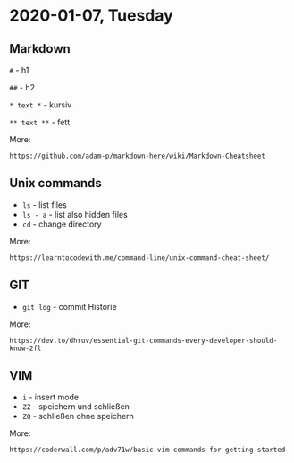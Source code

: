 # 2020-01-07, Tuesday

## Markdown

`#` - h1

`##` - h2

`* text *` - kursiv

`** text **` - fett

More:

```
https://github.com/adam-p/markdown-here/wiki/Markdown-Cheatsheet
```

## Unix commands

- `ls` - list files
- `ls - a` - list also hidden files
- `cd` - change directory

More:

```
https://learntocodewith.me/command-line/unix-command-cheat-sheet/
```

## GIT

- `git log` - commit Historie

More:

```
https://dev.to/dhruv/essential-git-commands-every-developer-should-know-2fl
```

## VIM

- `i` - insert mode
- `ZZ` - speichern und schließen
- `ZQ` - schließen ohne speichern

More:

```
https://coderwall.com/p/adv71w/basic-vim-commands-for-getting-started
```
